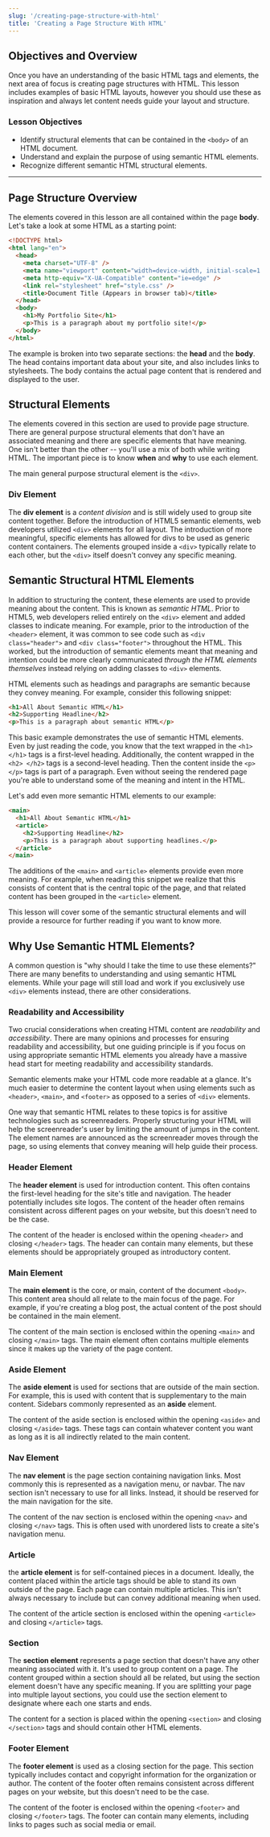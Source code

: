 ```yaml
---
slug: '/creating-page-structure-with-html'
title: 'Creating a Page Structure With HTML'
---
```


## Objectives and Overview

Once you have an understanding of the basic HTML tags and elements, the next area of focus is creating page structures with HTML. This lesson includes examples of basic HTML layouts, however you should use these as inspiration and always let content needs guide your layout and structure.

### Lesson Objectives

- Identify structural elements that can be contained in the `<body>` of an HTML document.
- Understand and explain the purpose of using semantic HTML elements.
- Recognize different semantic HTML structural elements.
  
---

## Page Structure Overview

The elements covered in this lesson are all contained within the page **body**. Let's take a look at some HTML as a starting point:

```html
<!DOCTYPE html>
<html lang="en">
  <head>
    <meta charset="UTF-8" />
    <meta name="viewport" content="width=device-width, initial-scale=1.0" />
    <meta http-equiv="X-UA-Compatible" content="ie=edge" />
    <link rel="stylesheet" href="style.css" />
    <title>Document Title (Appears in browser tab)</title>
  </head>
  <body>
    <h1>My Portfolio Site</h1>
    <p>This is a paragraph about my portfolio site!</p>
  </body>
</html>
```

The example is broken into two separate sections: the **head** and the **body**. The head contains important data about your site, and also includes links to stylesheets. The body contains the actual page content that is rendered and displayed to the user.

## Structural Elements

The elements covered in this section are used to provide page structure. There are general purpose structural elements that don't have an associated meaning and there are specific elements that have meaning. One isn't better than the other -- you'll use a mix of both while writing HTML. The important piece is to know **when** and **why** to use each element.

The main general purpose structural element is the `<div>`.

### Div Element

The **div element** is a _content division_ and is still widely used to group site content together. Before the introduction of HTML5 semantic elements, web developers utilized `<div>` elements for all layout. The introduction of more meaningful, specific elements has allowed for divs to be used as generic content containers. The elements grouped inside a `<div>` typically relate to each other, but the `<div>` itself doesn't convey any specific meaning.

## Semantic Structural HTML Elements

In addition to structuring the content, these elements are used to provide meaning about the content. This is known as _semantic HTML_. Prior to HTML5, web developers relied entirely on the `<div>` element and added classes to indicate meaning. For example, prior to the introduction of the `<header>` element, it was common to see code such as `<div class="header">` and `<div class="footer">` throughout the HTML. This worked, but the introduction of semantic elements meant that meaning and intention could be more clearly communicated _through the HTML elements themselves_ instead relying on adding classes to `<div>` elements.

HTML elements such as headings and paragraphs are semantic because they convey meaning. For example, consider this following snippet:

```html
<h1>All About Semantic HTML</h1>
<h2>Supporting Headline</h2>
<p>This is a paragraph about semantic HTML</p>
```

This basic example demonstrates the use of semantic HTML elements. Even by just reading the code, you know that the text wrapped in the `<h1> </h1>` tags is a first-level heading. Additionally, the content wrapped in the `<h2> </h2>` tags is a second-level heading. Then the content inside the `<p></p>` tags is part of a paragraph. Even without seeing the rendered page you're able to understand some of the meaning and intent in the HTML.

Let's add even more semantic HTML elements to our example:

```html
<main>
  <h1>All About Semantic HTML</h1>
  <article>
    <h2>Supporting Headline</h2>
    <p>This is a paragraph about supporting headlines.</p>
  </article>
</main>
```

The additions of the `<main>` and `<article>` elements provide even more meaning. For example, when reading this snippet we realize that this consists of content that is the central topic of the page, and that related content has been grouped in the `<article>` element.

This lesson will cover some of the semantic structural elements and will provide a resource for further reading if you want to know more.

## Why Use Semantic HTML Elements?

A common question is "why should I take the time to use these elements?" There are many benefits to understanding and using semantic HTML elements. While your page will still load and work if you exclusively use `<div>` elements instead, there are other considerations.

### Readability and Accessibility

Two crucial considerations when creating HTML content are _readability_ and _accessibility_. There are many opinions and processes for ensuring readability and accessibility, but one guiding principle is if you focus on using appropriate semantic HTML elements you already have a massive head start for meeting readability and accessibility standards.

Semantic elements make your HTML code more readable at a glance. It's much easier to determine the content layout when using elements such as `<header>`, `<main>`, and `<footer>` as opposed to a series of `<div>` elements.

One way that semantic HTML relates to these topics is for assitive technologies such as screenreaders. Properly structuring your HTML will help the screenreader's user by limiting the amount of jumps in the content. The element names are announced as the screenreader moves through the page, so using elements that convey meaning will help guide their process.

### Header Element

The **header element** is used for introduction content. This often contains the first-level heading for the site's title and navigation. The header potentially includes site logos. The content of the header often remains consistent across different pages on your website, but this doesn't need to be the case.

The content of the header is enclosed within the opening `<header>` and closing `</header>` tags. The header can contain many elements, but these elements should be appropriately grouped as introductory content.

### Main Element

The **main element** is the core, or main, content of the document `<body>`. This content area should all relate to the main focus of the page. For example, if you're creating a blog post, the actual content of the post should be contained in the main element.

The content of the main section is enclosed within the opening `<main>` and closing `</main>` tags. The main element often contains multiple elements since it makes up the variety of the page content.

### Aside Element

The **aside element** is used for sections that are outside of the main section. For example, this is used with content that is supplementary to the main content. Sidebars commonly represented as an **aside** element.

The content of the aside section is enclosed within the opening `<aside>` and closing `</aside>` tags. These tags can contain whatever content you want as long as it is all indirectly related to the main content.

### Nav Element

The **nav element** is the page section containing navigation links. Most commonly this is represented as a navigation menu, or navbar. The nav section isn't necessary to use for all links. Instead, it should be reserved for the main navigation for the site.

The content of the nav section is enclosed within the opening `<nav>` and closing `</nav>` tags. This is often used with unordered lists to create a site's navigation menu.

### Article

the **article element** is for self-contained pieces in a document. Ideally, the content placed within the article tags should be able to stand its own outside of the page. Each page can contain multiple articles. This isn't always necessary to include but can convey additional meaning when used.

The content of the article section is enclosed within the opening `<article>` and closing `</article>` tags.

### Section

The **section element** represents a page section that doesn't have any other meaning associated with it. It's used to group content on a page. The content grouped within a section should all be related, but using the section element doesn't have any specific meaning. If you are splitting your page into multiple layout sections, you could use the section element to designate where each one starts and ends.

The content for a section is placed within the opening `<section>` and closing `</section>` tags and should contain other HTML elements.

### Footer Element

The **footer element** is used as a closing section for the page. This section typically includes contact and copyright information for the organization or author. The content of the footer often remains consistent across different pages on your website, but this doesn't need to be the case.

The content of the footer is enclosed within the opening `<footer>` and closing `</footer>` tags. The footer can contain many elements, including links to pages such as social media or email.
